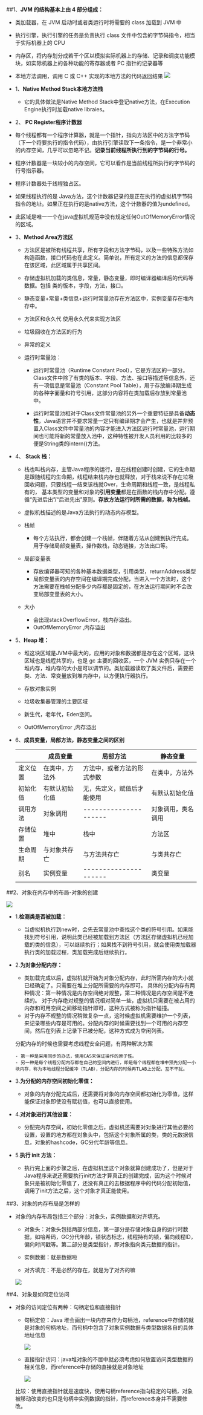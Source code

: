 ##1、**JVM 的结构基本上由 4 部分组成：**
  - 类加载器，在 JVM 启动时或者类运行时将需要的 class 加载到 JVM 中
  - 执行引擎，执行引擎的任务是负责执行 class 文件中包含的字节码指令，相当于实际机器上的 CPU
  - 内存区，将内存划分成若干个区以模拟实际机器上的存储、记录和调度功能模块，如实际机器上的各种功能的寄存器或者 PC 指针的记录器等
  - 本地方法调用，调用 C 或 C++ 实现的本地方法的代码返回结果
![](https://www.icheesedu.com/images/qiniu/11.jpeg)

- 1、**Native Method Stack本地方法栈**

  - 它的具体做法是Native Method Stack中登记native方法，在Execution Engine执行时加载native libraies。

-  2、 **PC Register程序计数器**

  - 每个线程都有一个程序计算器，就是一个指针，指向方法区中的方法字节码（下一个将要执行的指令代码），由执行引擎读取下一条指令，是一个非常小的内存空间，几乎可以忽略不记。**记录当前线程所执行到的字节码的行号。**
  - 程序计数器是一块较小的内存空间，它可以看作是当前线程所执行的字节码的行号指示器。
  
  - 程序计数器处于线程独占区。
  - 如果线程执行的是 Java方法，这个计数器记录的是正在执行的虚拟机字节码指令的地址。如果正在执行的是native方法，这个计数器的值为undefined。
  - 此区域是唯一一个在java虚拟机规范中没有规定任何OutOfMemoryError情况的区域。

-  3、**Method Area方法区**

   - 方法区是被所有线程共享，所有字段和方法字节码，以及一些特殊方法如构造函数，接口代码也在此定义。简单说，所有定义的方法的信息都保存在该区域，此区域属于共享区间。
   
   - 存储虚拟机加载的类信息，常量，静态变量，即时编译器编译后的代码等数据。包括 类的版本，字段，方法，接口。
   - 静态变量+常量+类信息+运行时常量池存在方法区中，实例变量存在堆内存中。
   - 方法区和永久代  使用永久代来实现方法区
   - 垃圾回收在方法区的行为
   - 异常的定义

   - 运行时常量池：
       - 运行时常量池（Runtime Constant Pool），它是方法区的一部分。Class文件中除了有类的版本、字段、方法、接口等描述等信息外，还有一项信息是常量池（Constant Pool Table），用于存放编译期生成的各种字面量和符号引用，这部分内容将在类加载后存放到常量池中。
       
       - 运行时常量池相对于Class文件常量池的另外一个重要特征是具备**动态性**，Java语言并不要求常量一定只有编译期才会产生，也就是并非预置入Class文件中常量池的内容才能进入方法区运行时常量池，运行期间也可能将新的常量放入池中，这种特性被开发人员利用的比较多的便是String类的intern()方法。
- 4、 **Stack 栈：**
    - 栈也叫栈内存，主管Java程序的运行，是在线程创建时创建，它的生命期是跟随线程的生命期，线程结束栈内存也就释放，对于栈来说不存在垃圾回收问题，只要线程一结束该栈就Over，生命周期和线程一致，是线程私有的， 基本类型的变量和对象的**引用变量**都是在函数的栈内存中分配。遵循“先进后出”/“后进先出”原则。**存放方法运行时所需的数据，称为栈帧。**
    - 虚拟机栈描述的是Java方法执行的动态内存模型。
    
    - 栈帧
        - 每个方法执行，都会创建一个栈帧，伴随着方法从创建到执行完成。用于存储局部变量表，操作数栈，动态链接，方法出口等。
    - 局部变量表
        - 存放编译器可知的各种基本数据类型，引用类型，returnAddress类型
        - 局部变量表的内存空间在编译期完成分配，当进入一个方法时，这个方法需要在栈帧分配多少内存都是固定的，在方法运行期间时不会改变局部变量表的大小。
    - 大小 
       - 会出现stackOverflowError，栈内存溢出。
       - OutOfMemoryError ,内存溢出

- 5、**Heap 堆：**
    - 堆这块区域是JVM中最大的，应用的对象和数据都是存在这个区域，这块区域也是线程共享的，也是 gc 主要的回收区，一个 JVM 实例只存在一个堆内存，堆内存的大小是可以调节的。类加载器读取了类文件后，需要把类、方法、常变量放到堆内存中，以方便执行器执行。
    
    - 存放对象实例
    - 垃圾收集器管理的主要区域
    - 新生代，老年代，Eden空间。
    - OutOfMemoryError ,内存溢出

- 6、**成员变量，局部方法，静态变量之间的区别**
 
    |  | 成员变量 | 局部方法 | 静态变量 |
    | --- | --- | --- | --- |
    | 定义位置 | 在类中，方法外 | 方法中，或者方法的形式参数 | 在类中，方法外 |
    | 初始化值 | 有默认初始化值 | 无，先定义，赋值后才能使用 | 有默认初始化值 |
    | 调用方法 | 对象调用 | --------------------- | 对象调用，类名调用 |
    | 存储位置 | 堆中 | 栈中 | 方法区 |
    | 生命周期 | 与对象共存亡 | 与方法共存亡 | 与类共存亡 |
    | 别名 | 实例变量 | --------------------- | 类变量 |

##2、对象在内存中的布局-对象的创建

![](https://www.icheesedu.com/images/qiniu/1111.png)


- 1.**检测类是否被加载：**
  - 当虚拟机执行到new时，会先去常量池中查找这个类的符号引用。如果能找到符号引用，说明此类已经被加载到方法区（方法区存储虚拟机已经加载的类的信息），可以继续执行；如果找不到符号引用，就会使用类加载器执行类的加载过程，类加载完成后继续执行。

- 2.**为对象分配内存：**
  - 类加载完成以后，虚拟机就开始为对象分配内存，此时所需内存的大小就已经确定了。只需要在堆上分配所需要的内存即可。
具体的分配内存有两种情况：第一种情况是内存空间绝对规整，第二种情况是内存空间是不连续的。
对于内存绝对规整的情况相对简单一些，虚拟机只需要在被占用的内存和可用空间之间移动指针即可，这种方式被称为指针碰撞。
  - 对于内存不规整的情况稍微复杂一点，这时候虚拟机需要维护一个列表，来记录哪些内存是可用的。分配内存的时候需要找到一个可用的内存空间，然后在列表上记录下已被分配，这种方式成为空闲列表。
  
  分配内存的时候也需要考虑线程安全问题，有两种解决方案

      - 第一种是采用同步的办法，使用CAS来保证操作的原子性。
      - 另一种是每个线程分配内存都在自己的空间内进行，即是每个线程都在堆中预先分配一小块内存，称为本地线程分配缓冲（TLAB），分配内存的时候再TLAB上分配，互不干扰。

- 3.**为分配的内存空间初始化零值：**
   - 对象的内存分配完成后，还需要将对象的内存空间都初始化为零值，这样能保证对象即使没有赋初值，也可以直接使用。

- 4.**对对象进行其他设置：**
   - 分配完内存空间，初始化零值之后，虚拟机还需要对对象进行其他必要的设置，设置的地方都在对象头中，包括这个对象所属的类，类的元数据信息，对象的hashcode，GC分代年龄等信息。

- 5.**执行 init 方法：**
   - 执行完上面的步骤之后，在虚拟机里这个对象就算创建成功了，但是对于Java程序来说还需要执行init方法才算真正的创建完成，因为这个时候对象只是被初始化零值了，还没有真正的去根据程序中的代码分配初始值，调用了init方法之后，这个对象才真正能使用。


##3、对象的内存布局是怎样的

- 对象的内存布局包括三个部分：对象头，实例数据和对齐填充。
   - 对象头：对象头包括两部分信息，第一部分是存储对象自身的运行时数据，如哈希码，GC分代年龄，锁状态标志，线程持有的锁，偏向线程ID，偏向时间戳等。第二部分是类型指针，即对象指向类元数据的指针。
   
   - 实例数据：就是数据啦
   - 对齐填充：不是必然的存在，就是为了对齐的嘛

  
  ![](https://www.icheesedu.com/images/qiniu/285763-20170807175816862-1918148270.png)

##4、对象是如何定位访问
- 对象的访问定位有两种：句柄定位和直接指针
  - 句柄定位：Java 堆会画出一块内存来作为句柄池，reference中存储的就是对象的句柄地址，而句柄中包含了对象实例数据与类型数据各自的具体地址信息
 
      ![](https://www.icheesedu.com/images/qiniu/232323.jpeg)
  
  - 直接指针访问：java堆对象的不居中就必须考虑如何放置访问类型数据的相关信息，而reference中存储的直接就是对象地址

     ![](https://www.icheesedu.com/images/qiniu/640-4.jpeg)
   
  比较：使用直接指针就是速度快，使用句柄reference指向稳定的句柄，对象被移动改变的也只是句柄中实例数据的指针，而reference本身并不需要修改。




